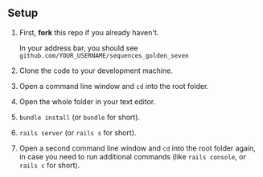 ## Setup

 1. First, **fork** this repo if you already haven't.

    In your address bar, you should see `github.com/YOUR_USERNAME/sequences_golden_seven`

 1. Clone the code to your development machine.
 1. Open a command line window and `cd` into the root folder.
 1. Open the whole folder in your text editor.
 1. `bundle install` (or `bundle` for short).
 1. `rails server` (or `rails s` for short).
 1. Open a second command line window and `cd` into the root folder again, in case you need to run additional commands (like `rails console`, or `rails c` for short).
